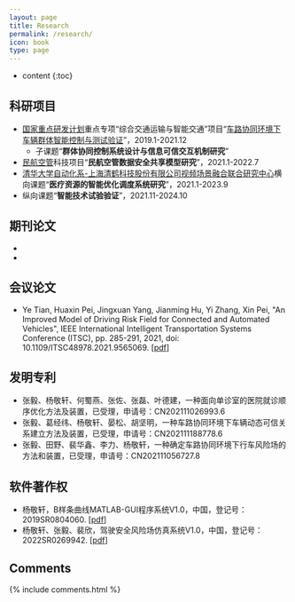 ```yaml
---
layout: page
title: Research
permalink: /research/
icon: book
type: page
---
```


* content
{:toc}

## 科研项目

+ [国家重点研发计划](https://baike.baidu.com/item/%E5%9B%BD%E5%AE%B6%E9%87%8D%E7%82%B9%E7%A0%94%E5%8F%91%E8%AE%A1%E5%88%92/19395314?fr=aladdin)重点专项“综合交通运输与智能交通”项目“[车路协同环境下车辆群体智能控制与测试验证](https://www.jingxuanyang.com/file_upload/综合交通运输与智能交通重点专项2018年度项目申报指南.pdf)”，2019.1-2021.12
  + 子课题“**群体协同控制系统设计与信息可信交互机制研究**”
+ [民航空管](http://www.atmb.net.cn/)科技项目“**民航空管数据安全共享模型研究**”，2021.1-2022.7
+ [清华大学自动化系-上海清鹤科技股份有限公司视频场景融合联合研究中心](https://www.tsinghua.edu.cn/kxyj/kyjg/lhgjjg.htm)横向课题“**医疗资源的智能优化调度系统研究**”，2021.1-2023.9
+ 纵向课题“**智能技术试验验证**”，2021.11-2024.10

## 期刊论文

+ 
+ 

## 会议论文

+ Ye Tian, Huaxin Pei, Jingxuan Yang, Jianming Hu, Yi Zhang, Xin Pei, "An Improved Model of Driving Risk Field for Connected and Automated Vehicles", 
IEEE International Intelligent Transportation Systems Conference (ITSC), pp. 285-291, 2021, doi: 10.1109/ITSC48978.2021.9565069. [[pdf](https://www.jingxuanyang.com/file_upload/An_Improved_Model_of_Driving_Risk_Field_for_Connected_and_Automated_Vehicles.pdf)]

## 发明专利

+ 张毅、杨敬轩、何蜀燕、张佐、张磊、叶德建，一种面向单诊室的医院就诊顺序优化方法及装置，已受理，申请号：CN202111026993.6
+ 张毅、葛经纬、杨敬轩、晏松、胡坚明，一种车路协同环境下车辆动态可信关系建立方法及装置，已受理，申请号：CN202111188778.6
+ 张毅、田野、裴华鑫、李力、杨敬轩，一种确定车路协同环境下行车风险场的方法和装置，已受理，申请号：CN202111056727.8

## 软件著作权

+ 杨敬轩，B样条曲线MATLAB-GUI程序系统V1.0，中国，登记号：2019SR0804060. [[pdf](https://www.jingxuanyang.com/file_upload/2019SR-BSpline.pdf)]
+ 杨敬轩、张毅、裴欣，驾驶安全风险场仿真系统V1.0，中国，登记号：2022SR0269942. [[pdf](https://www.jingxuanyang.com/file_upload/2022SR-DSF.pdf)]

## Comments

{% include comments.html %}
